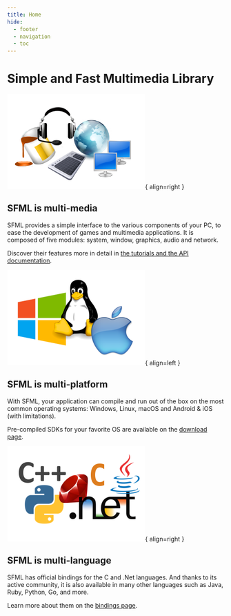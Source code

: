 ```yaml
---
title: Home
hide:
  - footer
  - navigation
  - toc
---
```


# Simple and Fast Multimedia Library

![multi-media](images/home/multimedia.png){ align=right }

## SFML is multi-media

SFML provides a simple interface to the various components of your PC, to ease the development of games and multimedia applications. It is composed of five modules: system, window, graphics, audio and network.

Discover their features more in detail in [the tutorials and the API documentation](https://www.sfml-dev.org/learn.php "Go to the tutorials and documentation page").


![multi-platform](images/home/multiplatform.png){ align=left }

## SFML is multi-platform

With SFML, your application can compile and run out of the box on the most common operating systems: Windows, Linux, macOS and Android & iOS (with limitations).

Pre-compiled SDKs for your favorite OS are available on the [download page](https://www.sfml-dev.org/download.php "Go to the download page").


![multi-language](images/home/multilanguage.png){ align=right }

## SFML is multi-language

SFML has official bindings for the C and .Net languages. And thanks to its active community, it is also available in many other languages such as Java, Ruby, Python, Go, and more.

Learn more about them on the [bindings page](https://www.sfml-dev.org/download/bindings.php "Go to the bindings page").